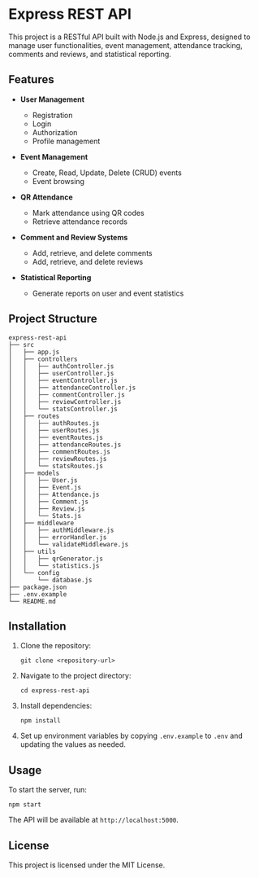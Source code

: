# Express REST API

This project is a RESTful API built with Node.js and Express, designed to manage user functionalities, event management, attendance tracking, comments and reviews, and statistical reporting.

## Features

- **User Management**
  - Registration
  - Login
  - Authorization
  - Profile management

- **Event Management**
  - Create, Read, Update, Delete (CRUD) events
  - Event browsing

- **QR Attendance**
  - Mark attendance using QR codes
  - Retrieve attendance records

- **Comment and Review Systems**
  - Add, retrieve, and delete comments
  - Add, retrieve, and delete reviews

- **Statistical Reporting**
  - Generate reports on user and event statistics

## Project Structure

```
express-rest-api
├── src
│   ├── app.js
│   ├── controllers
│   │   ├── authController.js
│   │   ├── userController.js
│   │   ├── eventController.js
│   │   ├── attendanceController.js
│   │   ├── commentController.js
│   │   ├── reviewController.js
│   │   └── statsController.js
│   ├── routes
│   │   ├── authRoutes.js
│   │   ├── userRoutes.js
│   │   ├── eventRoutes.js
│   │   ├── attendanceRoutes.js
│   │   ├── commentRoutes.js
│   │   ├── reviewRoutes.js
│   │   └── statsRoutes.js
│   ├── models
│   │   ├── User.js
│   │   ├── Event.js
│   │   ├── Attendance.js
│   │   ├── Comment.js
│   │   ├── Review.js
│   │   └── Stats.js
│   ├── middleware
│   │   ├── authMiddleware.js
│   │   ├── errorHandler.js
│   │   └── validateMiddleware.js
│   ├── utils
│   │   ├── qrGenerator.js
│   │   └── statistics.js
│   └── config
│       └── database.js
├── package.json
├── .env.example
└── README.md
```

## Installation

1. Clone the repository:
   ```
   git clone <repository-url>
   ```

2. Navigate to the project directory:
   ```
   cd express-rest-api
   ```

3. Install dependencies:
   ```
   npm install
   ```

4. Set up environment variables by copying `.env.example` to `.env` and updating the values as needed.

## Usage

To start the server, run:
```
npm start
```

The API will be available at `http://localhost:5000`.

## License

This project is licensed under the MIT License.
